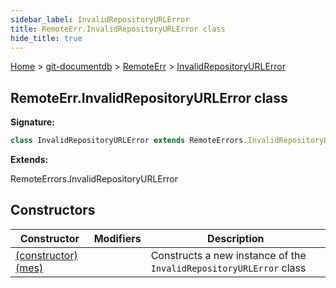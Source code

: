 ```yaml
---
sidebar_label: InvalidRepositoryURLError
title: RemoteErr.InvalidRepositoryURLError class
hide_title: true
---
```


[Home](./index.md) &gt; [git-documentdb](./git-documentdb.md) &gt; [RemoteErr](./git-documentdb.remoteerr.md) &gt; [InvalidRepositoryURLError](./git-documentdb.remoteerr.invalidrepositoryurlerror.md)

## RemoteErr.InvalidRepositoryURLError class

<b>Signature:</b>

```typescript
class InvalidRepositoryURLError extends RemoteErrors.InvalidRepositoryURLError 
```
<b>Extends:</b>

RemoteErrors.InvalidRepositoryURLError

## Constructors

|  Constructor | Modifiers | Description |
|  --- | --- | --- |
|  [(constructor)(mes)](./git-documentdb.remoteerr.invalidrepositoryurlerror._constructor_.md) |  | Constructs a new instance of the <code>InvalidRepositoryURLError</code> class |

